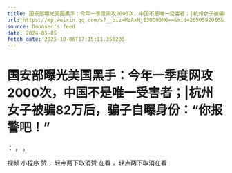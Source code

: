 ```yaml
---
title: 国安部曝光美国黑手：今年一季度网攻2000次，中国不是唯一受害者；|杭州女子被骗82万后，骗子自曝身份：“你报警吧！”
url: https://mp.weixin.qq.com/s?__biz=MzAxMjE3ODU3MQ==&mid=2650592016&idx=1&sn=755b9ca9d1ed4eb44c57ddc60cf3488d
source: Doonsec's feed
date: 2024-05-05
fetch_date: 2025-10-06T17:15:11.350205
---
```


# 国安部曝光美国黑手：今年一季度网攻2000次，中国不是唯一受害者；|杭州女子被骗82万后，骗子自曝身份：“你报警吧！”

：
，
。

视频
小程序
赞
，轻点两下取消赞
在看
，轻点两下取消在看